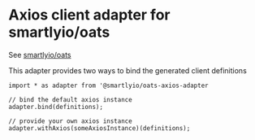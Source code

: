# Axios client adapter for smartlyio/oats

See [smartlyio/oats](https://github.com/smartlyio/oats)

This adapter provides two ways to bind the generated client definitions

```
import * as adapter from '@smartlyio/oats-axios-adapter

// bind the default axios instance
adapter.bind(definitions);

// provide your own axios instance
adapter.withAxios(someAxiosInstance)(definitions);
```

